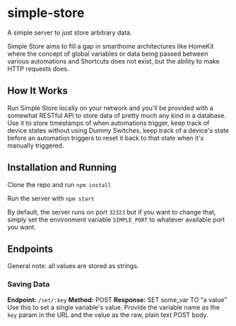 # simple-store
A simple server to just store arbitrary data.

Simple Store aims to fill a gap in smarthome architectures like HomeKit where the concept of global variables or data being passed between various automations and Shortcuts does not exist, but the ability to make HTTP requests does.

## How It Works
Run Simple Store locally on your network and you'll be provided with a somewhat RESTful API to store data of pretty much any kind in a database. Use it to store timestamps of when automations trigger, keep track of device states without using Dummy Switches, keep track of a device's state before an automation triggers to reset it back to that state when it's manually triggered.

## Installation and Running
Clone the repo and run `npm install`

Run the server with `npm start`

By default, the server runs on port `32323` but if you want to change that, simply set the environment variable `SIMPLE_PORT` to whatever available port you want.

## Endpoints
General note: all values are stored as strings.

### Saving Data
**Endpoint:** `/set/:key`
**Method:** POST
**Response:** SET some_var TO "a value"
Use this to set a single variable's value. Provide the variable name as the `key` param in the URL and the value as the raw, plain text POST body.

